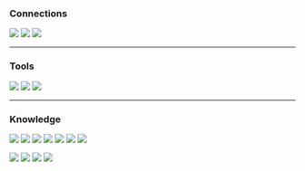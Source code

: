 ### Connections
[![](https://img.shields.io/badge/Steam-144348907-white?style=for-the-badge&logo=Steam)](https://steamcommunity.com/id/dubskyplays)
[![](https://img.shields.io/badge/Discord-Open-blue?style=for-the-badge&logo=discord)](https://discord.gg/Dg9Hv7j)
[![](https://img.shields.io/badge/Spotify-Open-green?style=for-the-badge&logo=spotify)](https://open.spotify.com/user/c.maas.acc?si=bcff58f5f4084a9a)
___
### Tools
![](https://img.shields.io/badge/IDE's-JetBrains-black?style=for-the-badge&logo=jetbrains)
![](https://img.shields.io/badge/Editor-Atom-green?style=for-the-badge&logo=atom)
![](https://img.shields.io/badge/Git%20Client-Git%20Kraken-purple?style=for-the-badge&logo=gitkraken)
___
### Knowledge
![](https://img.shields.io/badge/Java-Good-blue?style=for-the-badge&logo=Java)
![](https://img.shields.io/badge/Spring-Good-blue?style=for-the-badge&logo=Spring)
![](https://img.shields.io/badge/Maven-Good-blue?style=for-the-badge&logo=Apache%20Maven)
![](https://img.shields.io/badge/Gradle-Good-blue?style=for-the-badge&logo=Gradle)
![](https://img.shields.io/badge/Python-Good-blue?style=for-the-badge&logo=python)
![](https://img.shields.io/badge/Docker-Good-blue?style=for-the-badge&logo=Docker)
![](https://img.shields.io/badge/TeamCity-Good-blue?style=for-the-badge&logo=TeamCity)

![](https://img.shields.io/badge/C/C++-Learning-orange?style=for-the-badge&logo=cplusplus)
![](https://img.shields.io/badge/C%20Sharp-Learning-orange?style=for-the-badge&logo=csharp)
![](https://img.shields.io/badge/React-Learning-orange?style=for-the-badge&logo=react)
![](https://img.shields.io/badge/ABAP-Learning-orange?style=for-the-badge&logo=sap)
